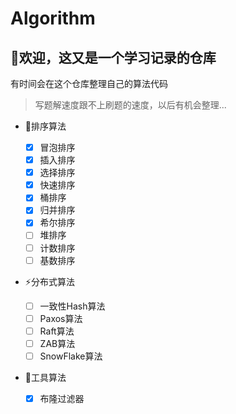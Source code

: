 # Algorithm

## 👏欢迎，这又是一个学习记录的仓库

有时间会在这个仓库整理自己的算法代码
> 写题解速度跟不上刷题的速度，以后有机会整理...

- 👣排序算法
  
    - [x] 冒泡排序
    - [x] 插入排序
    - [x] 选择排序
    - [x] 快速排序
    - [x] 桶排序
    - [x] 归并排序
    - [x] 希尔排序
    - [ ] 堆排序
    - [ ] 计数排序
    - [ ] 基数排序

- ⚡️分布式算法

    - [ ] 一致性Hash算法
    - [ ] Paxos算法
    - [ ] Raft算法
    - [ ] ZAB算法
    - [ ] SnowFlake算法
    
- 🔧工具算法

    - [x] 布隆过滤器
